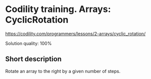 # Codility training. Arrays: CyclicRotation

https://codility.com/programmers/lessons/2-arrays/cyclic_rotation/

Solution quality: 100%

## Short description

Rotate an array to the right by a given number of steps.
